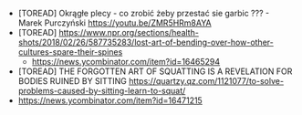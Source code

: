 - [TOREAD] Okrągłe plecy - co zrobić żeby przestać sie garbic ??? - Marek Purczyński https://youtu.be/ZMR5HRm8AYA
- [TOREAD] https://www.npr.org/sections/health-shots/2018/02/26/587735283/lost-art-of-bending-over-how-other-cultures-spare-their-spines
  - https://news.ycombinator.com/item?id=16465294
-  [TOREAD] THE FORGOTTEN ART OF SQUATTING IS A REVELATION FOR BODIES RUINED BY SITTING https://quartzy.qz.com/1121077/to-solve-problems-caused-by-sitting-learn-to-squat/
  - https://news.ycombinator.com/item?id=16471215